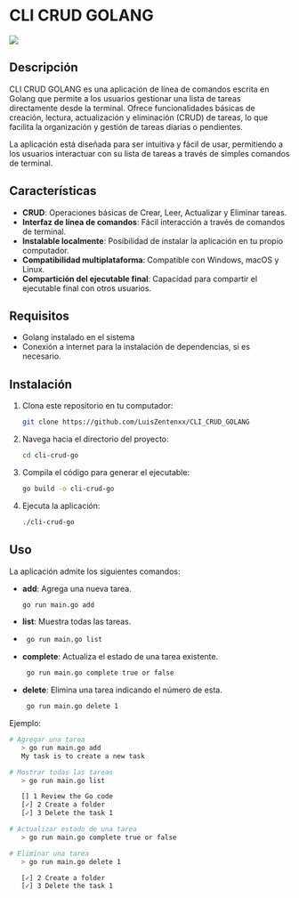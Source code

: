 # CLI CRUD GOLANG
![](https://www.softwebsolutions.com/wp-content/uploads/2020/10/golang-Programing.jpg)

## Descripción
CLI CRUD GOLANG es una aplicación de línea de comandos escrita en Golang que permite a los usuarios gestionar una lista de tareas directamente desde la terminal. Ofrece funcionalidades básicas de creación, lectura, actualización y eliminación (CRUD) de tareas, lo que facilita la organización y gestión de tareas diarias o pendientes.

La aplicación está diseñada para ser intuitiva y fácil de usar, permitiendo a los usuarios interactuar con su lista de tareas a través de simples comandos de terminal.

## Características

- **CRUD**: Operaciones básicas de Crear, Leer, Actualizar y Eliminar tareas.
- **Interfaz de línea de comandos**: Fácil interacción a través de comandos de terminal.
- **Instalable localmente**: Posibilidad de instalar la aplicación en tu propio computador.
- **Compatibilidad multiplataforma**: Compatible con Windows, macOS y Linux.
- **Compartición del ejecutable final**: Capacidad para compartir el ejecutable final con otros usuarios.

## Requisitos
- Golang instalado en el sistema
- Conexión a internet para la instalación de dependencias, si es necesario.

## Instalación
1. Clona este repositorio en tu computador:
   ```bash
   git clone https://github.com/LuisZentenxx/CLI_CRUD_GOLANG

2. Navega hacia el directorio del proyecto:
    ```bash
    cd cli-crud-go

3. Compila el código para generar el ejecutable:
   ```bash
   go build -o cli-crud-go

4. Ejecuta la aplicación:
   ```bash
   ./cli-crud-go

## Uso

La aplicación admite los siguientes comandos:

- **add**: Agrega una nueva tarea.
   ```bash
   go run main.go add
- **list**: Muestra todas las tareas.
- ```bash
   go run main.go list
- **complete**: Actualiza el estado de una tarea existente.
  ```bash
   go run main.go complete true or false
- **delete**: Elimina una tarea indicando el número de esta.
  ```bash
   go run main.go delete 1
Ejemplo:
```bash
# Agregar una tarea
   > go run main.go add
   My task is to create a new task

# Mostrar todas las tareas
   > go run main.go list

   [] 1 Review the Go code
   [✓] 2 Create a folder
   [✓] 3 Delete the task 1

# Actualizar estado de una tarea
   > go run main.go complete true or false

# Eliminar una tarea
   > go run main.go delete 1

   [✓] 2 Create a folder
   [✓] 3 Delete the task 1


